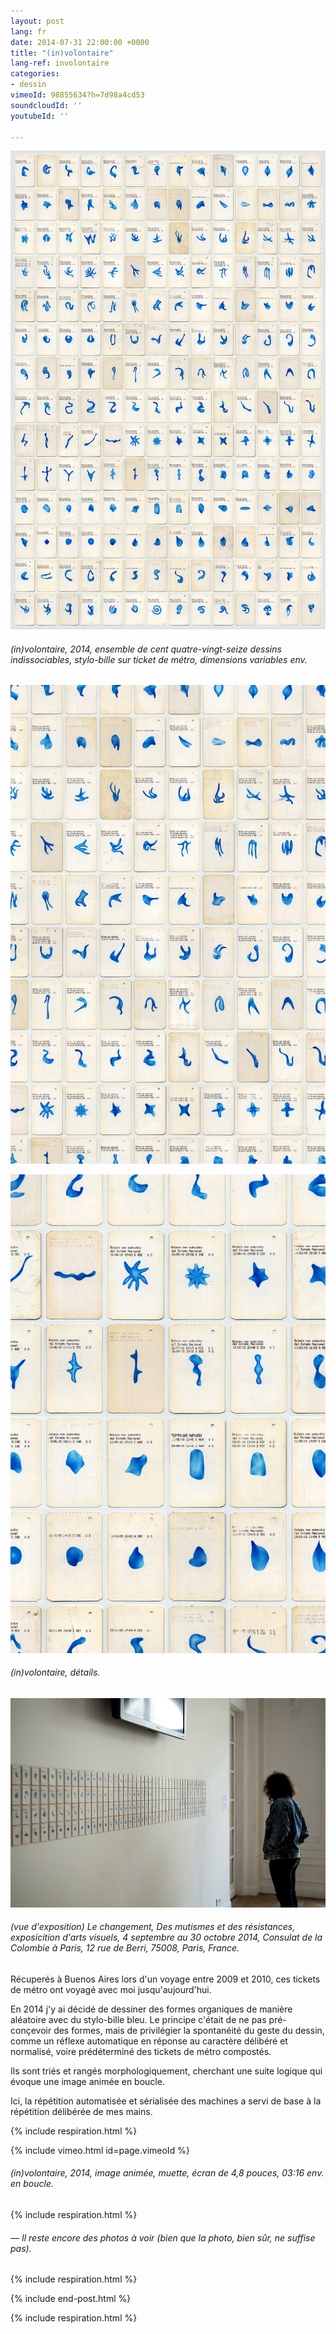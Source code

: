 ```yaml
---
layout: post
lang: fr
date: 2014-07-31 22:00:00 +0000
title: "(in)volontaire"
lang-ref: involontaire
categories:
- dessin
vimeoId: 98855634?h=7d98a4cd53
soundcloudId: ''
youtubeId: ''

---
```

![](/imgs/grilla-a-01-72.jpg)

###### _(in)volontaire_, 2014, ensemble de cent quatre-vingt-seize dessins indissociables, stylo-bille sur ticket de métro, dimensions variables env.

![](/imgs/grilla-a-01-72-d2.jpg)

![](/imgs/grilla-a-01-72-d1.jpg)

###### _(in)volontaire_, détails.

![](/imgs/dsc_6227-1-up.jpg)

###### (vue d'exposition) _Le changement, Des mutismes et des résistances_, exposicition d'arts visuels, 4 septembre au 30 octobre 2014, Consulat de la Colombie à Paris, 12 rue de Berri, 75008, Paris, France.

Récuperés à Buenos Aires lors d'un voyage entre 2009 et 2010, ces tickets de métro ont voyagé avec moi jusqu'aujourd'hui.

En 2014 j'y ai décidé de dessiner des formes organiques de manière aléatoire avec du stylo-bille bleu. Le principe c'était de ne pas pré-conçevoir des formes, mais de privilégier la spontanéité du geste du dessin, comme un réflexe automatique en réponse au caractère délibéré et normalisé, voire prédéterminé des tickets de métro compostés.

Ils sont triés et rangés morphologiquement, cherchant une suite logique qui évoque une image animée en boucle.

Ici, la répétition automatisée et sérialisée des machines a servi de base à la répétition délibérée de mes mains.

{% include respiration.html %}

{% include vimeo.html id=page.vimeoId %}

###### _(in)volontaire_, 2014, image animée, muette, écran de 4,8 pouces, 03:16 env. en boucle.

{% include respiration.html %}

###### _— Il reste encore des photos à voir (bien que la photo, bien sûr, ne suffise pas)._

{% include respiration.html %}

{% include end-post.html %}

{% include respiration.html %}